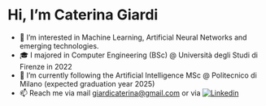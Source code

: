 # Hi, I’m Caterina Giardi
- 👀 I’m interested in Machine Learning, Artificial Neural Networks and emerging technologies.
- 🎓 I majored in Computer Engineering (BSc) @ Università degli Studi di Firenze in 2022
- 🌱 I’m currently following the Artificial Intelligence MSc @ Politecnico di Milano (expected graduation year 2025)
- 📫 Reach me via mail giardicaterina@gmail.com or via [![Linkedin](https://img.shields.io/badge/linked-in-369?style=for-the-badge&logo=linkedin&logoColor=white&color=blue)](https://www.linkedin.com/in/caterina-giardi-187a32301/)


<!---
categrd/categrd is a ✨ special ✨ repository because its `README.md` (this file) appears on your GitHub profile.
You can click the Preview link to take a look at your changes.
--->

